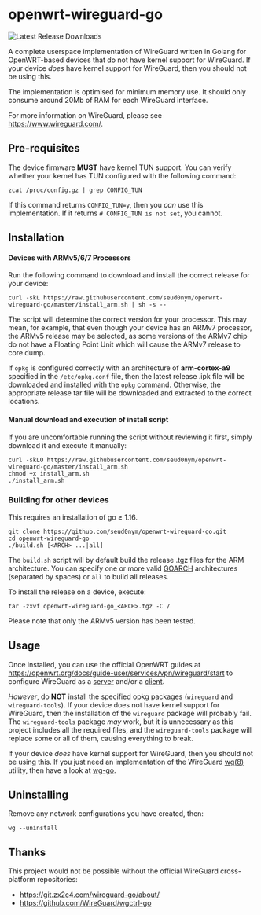 # openwrt-wireguard-go

![Latest Release Downloads](https://img.shields.io/github/downloads/seud0nym/openwrt-wireguard-go/latest/total)

A complete userspace implementation of WireGuard written in Golang for OpenWRT-based devices that do not have kernel support for WireGuard. If your device *does* have kernel support for WireGuard, then you should not be using this.

The implementation is optimised for minimum memory use. It should only consume around 20Mb of RAM for each WireGuard interface.

For more information on WireGuard, please see https://www.wireguard.com/.

## Pre-requisites

The device firmware **MUST** have kernel TUN support. You can verify whether your kernel has TUN configured with the following command:

```
zcat /proc/config.gz | grep CONFIG_TUN
```

If this command returns `CONFIG_TUN=y`, then you *can* use this implementation. If it returns `# CONFIG_TUN is not set`, you cannot.

## Installation

#### Devices with ARMv5/6/7 Processors

Run the following command to download and install the correct release for your device:
```
curl -skL https://raw.githubusercontent.com/seud0nym/openwrt-wireguard-go/master/install_arm.sh | sh -s --
```

The script will determine the correct version for your processor. This may mean, for example, that even though your device has an ARMv7 processor, the ARMv5 release may be selected, as some versions of the ARMv7 chip do not have a Floating Point Unit which will cause the ARMv7 release to core dump.

If `opkg` is configured correctly with an architecture of **arm-cortex-a9** specified in the `/etc/opkg.conf` file, then the latest release .ipk file will be downloaded and installed with the `opkg` command. Otherwise, the appropriate release tar file will be downloaded and extracted to the correct locations.

#### Manual download and execution of install script

If you are uncomfortable running the script without reviewing it first, simply download it and execute it manually:
```
curl -skLO https://raw.githubusercontent.com/seud0nym/openwrt-wireguard-go/master/install_arm.sh
chmod +x install_arm.sh
./install_arm.sh
```

### Building for other devices

This requires an installation of go ≥ 1.16.
```
git clone https://github.com/seud0nym/openwrt-wireguard-go.git
cd openwrt-wireguard-go
./build.sh [<ARCH> ...|all]
```

The `build.sh` script will by default build the release .tgz files for the ARM architecture. You can specify one or more valid [GOARCH](https://golang.org/doc/install/source#environment) architectures (separated by spaces) or `all` to build all releases.

To install the release on a device, execute:
```
tar -zxvf openwrt-wireguard-go_<ARCH>.tgz -C /
```

Please note that only the ARMv5 version has been tested.

## Usage 

Once installed, you can use the official OpenWRT guides at https://openwrt.org/docs/guide-user/services/vpn/wireguard/start to configure WireGuard as a [server](https://openwrt.org/docs/guide-user/services/vpn/wireguard/server) and/or a [client](https://openwrt.org/docs/guide-user/services/vpn/wireguard/client).

*However*, do **NOT** install the specified opkg packages (`wireguard` and `wireguard-tools`). If your device does not have kernel support for WireGuard, then the installation of the `wireguard` package will probably fail. The `wireguard-tools` package *may* work, but it is unnecessary as this project includes all the required files, and the `wireguard-tools` package will replace some or all of them, causing everything to break.

If your device *does* have kernel support for WireGuard, then you should not be using this. If you just need an implementation of the WireGuard [wg(8)](https://git.zx2c4.com/wireguard-tools/about/src/man/wg.8) utility, then have a look at [wg-go](https://github.com/seud0nym/wg-go).

## Uninstalling

Remove any network configurations you have created, then:

```
wg --uninstall
```

## Thanks

This project would not be possible without the official WireGuard cross-platform repositories:
- https://git.zx2c4.com/wireguard-go/about/
- https://github.com/WireGuard/wgctrl-go
